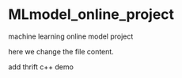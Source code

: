 # MLmodel_online_project
machine learning online model project

here we change the file content.

add thrift c++ demo
